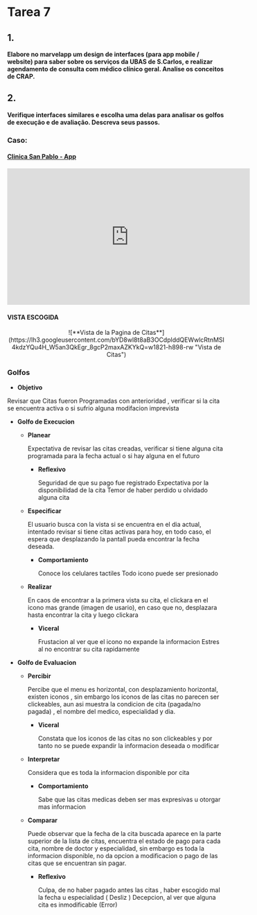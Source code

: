 # Tarea 7


## 1.
**Elabore no marvelapp um design de interfaces (para app mobile / website) para saber sobre os serviços da UBAS de S.Carlos, e realizar agendamento de consulta com médico clínico geral. Analise os conceitos de CRAP.**

## 2. 
**Verifique interfaces similares e escolha uma delas para analisar os  golfos de execução e de avaliação. Descreva seus passos.**

### Caso:


#### [Clinica San Pablo - App](https://play.google.com/store/apps/details?id=pe.com.sanpablo)


<iframe width="560" height="315" src="https://www.youtube.com/embed/FD2Kl8J7TWA" frameborder="0" allow="autoplay; encrypted-media" allowfullscreen></iframe>

#### VISTA ESCOGIDA

<center>
![**Vista de la Pagina de Citas**](https://lh3.googleusercontent.com/bYD8wl8t8aB3OCdplddQEWwlcRtnMSI4kdzYQu4H_W5an3QkEgr_8gcP2maxAZKYkQ=w1821-h898-rw "Vista de Citas")
</center>

### Golfos

* **Objetivo**

Revisar que Citas fueron Programadas con anterioridad , verificar si la cita se encuentra activa o si sufrio alguna modifacion imprevista

* **Golfo de Execucion**
    * **Planear**

        Expectativa de revisar las citas creadas, verificar si tiene alguna cita programada para la fecha actual o si hay alguna en el futuro
    	* **Reflexivo**

            Seguridad de que su pago fue registrado
            Expectativa por la disponibilidad de la cita
            Temor de haber perdido u olvidado alguna cita
    * **Especificar**
        
        El usuario busca con la vista si se encuentra en el dia actual, intentado revisar si tiene citas activas para hoy, en todo caso,
        el espera que desplazando la pantall pueda encontrar la fecha deseada.
    	* **Comportamiento**

            Conoce los celulares tactiles
            Todo icono puede ser presionado
    * **Realizar**
        
        En caos de encontrar a la primera vista su cita, el clickara en el icono mas grande (imagen de usario), en caso que no,
        desplazara hasta encontrar la cita y luego clickara
    	* **Viceral**
            
            Frustacion al ver que el icono no expande la informacion
            Estres al no encontrar su cita rapidamente
* **Golfo de Evaluacion**
    * **Percibir**
        
        Percibe que el menu es horizontal, con desplazamiento horizontal, existen iconos , sin embargo los iconos de las citas no parecen ser clickeables,
        aun asi muestra la condicion de cita (pagada/no pagada) , el nombre del medico, especialidad y dia.
    	* **Viceral**
        
            Constata que los iconos de las citas no son clickeables y por tanto no se puede expandir la informacion deseada o modificar
    * **Interpretar**
        
        Considera que es toda la informacion disponible por cita
    	* **Comportamiento**
        
            Sabe que las citas medicas deben ser mas expresivas u otorgar mas informacion
    * **Comparar**
        
        Puede observar que la fecha de la cita buscada aparece en la parte superior de la lista de citas, encuentra el estado de pago para cada cita,
        nombre de doctor y especialidad, sin embargo es toda la informacion disponible, no da opcion a modificacion o pago de las citas que se encuentran sin pagar.
    	* **Reflexivo**
        
            Culpa, de no haber pagado antes las citas , haber escogido mal la fecha u especialidad ( Desliz )
            Decepcion, al ver que alguna cita es inmodificable (Error)




